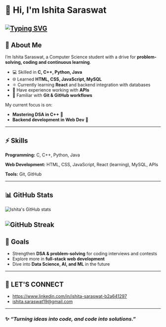 # 👋  Hi, I'm Ishita Saraswat 

[![Typing SVG](https://readme-typing-svg.herokuapp.com?font=Fira+Code&pause=1200&duration=3000&color=FF69B4&vCenter=true&repeat=true&width=800&lines=Computer+Science+Student;DSA+%26+Competitive+Programming;Web+Dev+Enthusiast;Always+Learning+New+SKills)](https://git.io/typing-svg)
---

## 🌱 About Me  
I’m Ishita Saraswat, a Computer Science student with a drive for **problem-solving, coding and continuous learning**.  
- 💻 Skilled in **C, C++, Python, Java**  
- 🌐 Learned **HTML, CSS, JavaScript, MySQL**  
- ⚛ Currently learning **React** and backend integration with databases  
- 🔗 Have experience working with **APIs**  
- 📂 Familiar with **Git & GitHub workflows**  

My current focus is on:  
- **Mastering DSA in C++** 🧩  
- **Backend development in Web Dev** 🚀  

---

## ⚡ Skills  
**Programming:** C, C++, Python, Java  

**Web Development:** HTML, CSS, JavaScript, React (learning), MySQL, APIs  

**Tools:** Git, GitHub  

---

## 📊 GitHub Stats  
![Ishita's GitHub stats](https://github-readme-stats.vercel.app/api?username=Artemis231005&show_icons=true&bg_color=0d1117&title_color=ff69b4&icon_color=03f0fc&text_color=ffffff&border_color=ff69b4)  

![GitHub Streak](https://github-readme-streak-stats.herokuapp.com/?user=Artemis231005&background=0d1117&ring=ff69b4&fire=ff69b4&currStreakLabel=03f0fc&sideNums=ffffff&currStreakNum=03f0fc&sideLabels=ff69b4&dates=aaaaaa&border=ff69b4) 
---

## 🎯 Goals  
- Strengthen **DSA & problem-solving** for coding interviews and contests  
- Explore more in **full-stack web development**  
- Dive into **Data Science, AI, and ML** in the future  

---

## 🔗 LET'S CONNECT
- https://www.linkedin.com/in/ishita-saraswat-b2a641297
- ishita.saraswat19@gmail.com

---

### ✨ *“Turning ideas into code, and code into solutions.”*  


